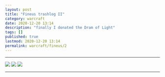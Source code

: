 ```yaml
---
layout: post
title: "Fineus trashlog II"
category: warcraft
date: 2020-12-20 13:14
description: "finally I donated the Dram of Light"
tags: []
published: true
lastmod: 2020-12-20 13:14
permalink: warcraft/fineus/2
---
```

[//]: # ( 12/20/20  -added)

*****

<img src="{{ site.url }}/assets/img/fineusitems2020-1.jpg" />

<img src="{{ site.url }}/assets/img/fineusitems2020-2.jpg" />

<img src="{{ site.url }}/assets/img/fineusitems2020-3.jpg" />

*****

